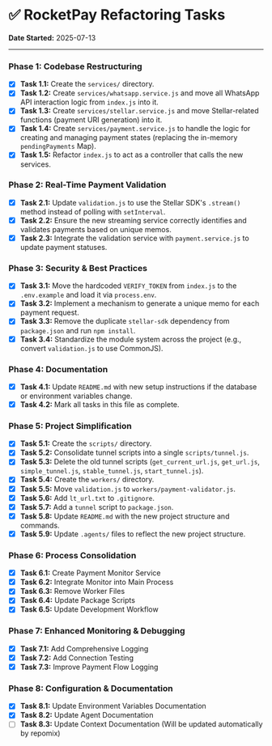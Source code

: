 # ✅ RocketPay Refactoring Tasks

**Date Started:** 2025-07-13

---

### Phase 1: Codebase Restructuring

- [x] **Task 1.1:** Create the `services/` directory.
- [x] **Task 1.2:** Create `services/whatsapp.service.js` and move all WhatsApp API interaction logic from `index.js` into it.
- [x] **Task 1.3:** Create `services/stellar.service.js` and move Stellar-related functions (payment URI generation) into it.
- [x] **Task 1.4:** Create `services/payment.service.js` to handle the logic for creating and managing payment states (replacing the in-memory `pendingPayments` Map).
- [x] **Task 1.5:** Refactor `index.js` to act as a controller that calls the new services.

### Phase 2: Real-Time Payment Validation

- [x] **Task 2.1:** Update `validation.js` to use the Stellar SDK's `.stream()` method instead of polling with `setInterval`.
- [x] **Task 2.2:** Ensure the new streaming service correctly identifies and validates payments based on unique memos.
- [x] **Task 2.3:** Integrate the validation service with `payment.service.js` to update payment statuses.

### Phase 3: Security & Best Practices

- [x] **Task 3.1:** Move the hardcoded `VERIFY_TOKEN` from `index.js` to the `.env.example` and load it via `process.env`.
- [x] **Task 3.2:** Implement a mechanism to generate a unique memo for each payment request.
- [x] **Task 3.3:** Remove the duplicate `stellar-sdk` dependency from `package.json` and run `npm install`.
- [x] **Task 3.4:** Standardize the module system across the project (e.g., convert `validation.js` to use CommonJS).

### Phase 4: Documentation

- [x] **Task 4.1:** Update `README.md` with new setup instructions if the database or environment variables change.
- [x] **Task 4.2:** Mark all tasks in this file as complete.

### Phase 5: Project Simplification

- [x] **Task 5.1:** Create the `scripts/` directory.
- [x] **Task 5.2:** Consolidate tunnel scripts into a single `scripts/tunnel.js`.
- [x] **Task 5.3:** Delete the old tunnel scripts (`get_current_url.js`, `get_url.js`, `simple_tunnel.js`, `stable_tunnel.js`, `start_tunnel.js`).
- [x] **Task 5.4:** Create the `workers/` directory.
- [x] **Task 5.5:** Move `validation.js` to `workers/payment-validator.js`.
- [x] **Task 5.6:** Add `lt_url.txt` to `.gitignore`.
- [x] **Task 5.7:** Add a `tunnel` script to `package.json`.
- [x] **Task 5.8:** Update `README.md` with the new project structure and commands.
- [x] **Task 5.9:** Update `.agents/` files to reflect the new project structure.

### Phase 6: Process Consolidation
- [x] **Task 6.1:** Create Payment Monitor Service
- [x] **Task 6.2:** Integrate Monitor into Main Process
- [x] **Task 6.3:** Remove Worker Files
- [x] **Task 6.4:** Update Package Scripts
- [x] **Task 6.5:** Update Development Workflow

### Phase 7: Enhanced Monitoring & Debugging
- [x] **Task 7.1:** Add Comprehensive Logging
- [x] **Task 7.2:** Add Connection Testing
- [x] **Task 7.3:** Improve Payment Flow Logging

### Phase 8: Configuration & Documentation
- [x] **Task 8.1:** Update Environment Variables Documentation
- [x] **Task 8.2:** Update Agent Documentation
- [ ] **Task 8.3:** Update Context Documentation (Will be updated automatically by repomix)
